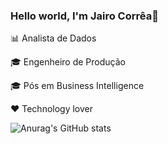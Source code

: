 ### Hello world, I'm Jairo Corrêa👋

📊 Analista de Dados

🎓 Engenheiro de Produção

🎓 Pós em Business Intelligence

❤ Technology lover


![Anurag's GitHub stats](https://github-readme-stats.vercel.app/api?username=jairocorrea22&show_icons=true)

